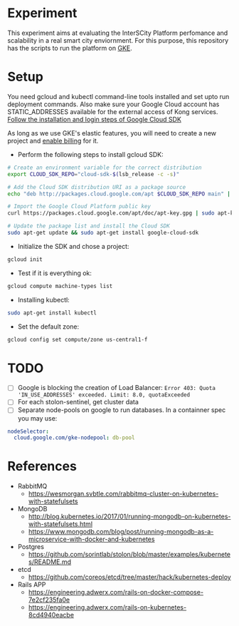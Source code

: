 # Experiment

This experiment aims at evaluating the InterSCity Platform perfomance and
scalability in a real smart city enviornment. For this purpose,
this repository has the scripts to run the platform on [GKE](https://cloud.google.com/container-engine).

# Setup

You need gcloud and kubectl command-line tools installed and set upto run 
deployment commands. Also make sure your Google Cloud account has
STATIC\_ADDRESSES available for the external access of Kong services.
[Follow the installation and login steps of Google Cloud SDK](https://cloud.google.com/sdk/docs/quickstart-debian-ubuntu)

As long as we use GKE's elastic features, you will need to create a new project
and [enable billing](https://support.google.com/cloud/answer/6293499?hl=pt-br#enable-billing)
for it.

* Perform the following steps to install gcloud SDK:
```sh
# Create an environment variable for the correct distribution
export CLOUD_SDK_REPO="cloud-sdk-$(lsb_release -c -s)"

# Add the Cloud SDK distribution URI as a package source
echo "deb http://packages.cloud.google.com/apt $CLOUD_SDK_REPO main" | sudo tee -a /etc/apt/sources.list.d/google-cloud-sdk.list

# Import the Google Cloud Platform public key
curl https://packages.cloud.google.com/apt/doc/apt-key.gpg | sudo apt-key add -

# Update the package list and install the Cloud SDK
sudo apt-get update && sudo apt-get install google-cloud-sdk
```
* Initialize the SDK and chose a project:
```sh
gcloud init
```

* Test if it is everything ok:
```sh
gcloud compute machine-types list
```

* Installing kubectl:
```sh
sudo apt-get install kubectl
```

* Set the default zone:
```sh
gcloud config set compute/zone us-central1-f
```

# TODO

* [ ] Google is blocking the creation of Load Balancer: `Error 403: Quota 'IN_USE_ADDRESSES' exceeded. Limit: 8.0, quotaExceeded`
* [ ] For each stolon-sentinel, get cluster data
* [ ] Separate node-pools on google to run databases. In a containner spec you may use:
```yaml
nodeSelector:
  cloud.google.com/gke-nodepool: db-pool
```


# References

* RabbitMQ
  * https://wesmorgan.svbtle.com/rabbitmq-cluster-on-kubernetes-with-statefulsets
* MongoDB
  * http://blog.kubernetes.io/2017/01/running-mongodb-on-kubernetes-with-statefulsets.html
  * https://www.mongodb.com/blog/post/running-mongodb-as-a-microservice-with-docker-and-kubernetes
* Postgres
  * https://github.com/sorintlab/stolon/blob/master/examples/kubernetes/README.md
* etcd
  * https://github.com/coreos/etcd/tree/master/hack/kubernetes-deploy
* Rails APP
  * https://engineering.adwerx.com/rails-on-docker-compose-7e2cf235fa0e
  * https://engineering.adwerx.com/rails-on-kubernetes-8cd4940eacbe
